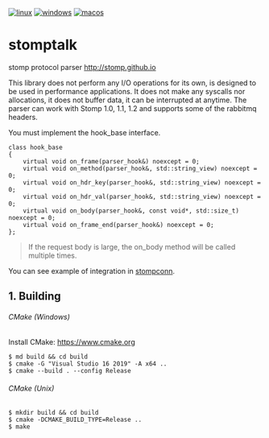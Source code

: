 [![linux](https://github.com/ikonopistsev/stomptalk/workflows/linux/badge.svg?branch=master)](https://github.com/ikonopistsev/stomptalk/actions?query=workflow%3Alinux)
[![windows](https://github.com/ikonopistsev/stomptalk/workflows/windows/badge.svg?branch=master)](https://github.com/ikonopistsev/stomptalk/actions?query=workflow%3Awindows)
[![macos](https://github.com/ikonopistsev/stomptalk/workflows/macos/badge.svg?branch=master)](https://github.com/ikonopistsev/stomptalk/actions?query=workflow%3Amacos)

# stomptalk
stomp protocol parser http://stomp.github.io

This library does not perform any I/O operations for its own, is designed to be used in performance applications. It does not make any syscalls nor allocations, it does not buffer data, it can be interrupted at anytime. The parser can work with Stomp 1.0, 1.1, 1.2 and supports some of the rabbitmq headers.

You must implement the hook_base interface. 
```
class hook_base
{
    virtual void on_frame(parser_hook&) noexcept = 0;
    virtual void on_method(parser_hook&, std::string_view) noexcept = 0;
    virtual void on_hdr_key(parser_hook&, std::string_view) noexcept = 0;
    virtual void on_hdr_val(parser_hook&, std::string_view) noexcept = 0;
    virtual void on_body(parser_hook&, const void*, std::size_t) noexcept = 0;
    virtual void on_frame_end(parser_hook&) noexcept = 0;
};
```
> If the request body is large, the on_body method will be called multiple times.

You can see example of integration in [stompconn](https://github.com/ikonopistsev/stompconn).

## 1. Building
###### CMake (Windows)

Install CMake: <https://www.cmake.org>

```
$ md build && cd build
$ cmake -G "Visual Studio 16 2019" -A x64 ..
$ cmake --build . --config Release
```

###### CMake (Unix)

```
$ mkdir build && cd build
$ cmake -DCMAKE_BUILD_TYPE=Release ..
$ make
```
